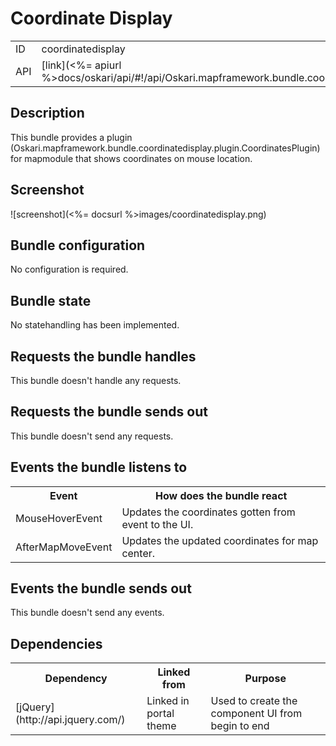# Coordinate Display

<table>
  <tr>
    <td>ID</td><td>coordinatedisplay</td>
  </tr>
  <tr>
    <td>API</td><td>[link](<%= apiurl %>docs/oskari/api/#!/api/Oskari.mapframework.bundle.coordinatedisplay.CoordinateDisplayBundleInstance)</td>
  </tr>
</table>

## Description

This bundle provides a plugin (Oskari.mapframework.bundle.coordinatedisplay.plugin.CoordinatesPlugin) for mapmodule that shows coordinates on mouse location.

## Screenshot

![screenshot](<%= docsurl %>images/coordinatedisplay.png)


## Bundle configuration

No configuration is required.

## Bundle state

No statehandling has been implemented.

## Requests the bundle handles

This bundle doesn't handle any requests.

## Requests the bundle sends out

This bundle doesn't send any requests.

## Events the bundle listens to

<table>
  <tr>
    <th>Event</th><th>How does the bundle react</th>
  </tr>
  <tr>
    <td>MouseHoverEvent</td><td>Updates the coordinates gotten from event to the UI.</td>
  </tr>
  <tr>
    <td>AfterMapMoveEvent</td><td>Updates the updated coordinates for map center.</td>
  </tr>
</table>

## Events the bundle sends out

This bundle doesn't send any events.

## Dependencies

<table>
  <tr>
    <th>Dependency</th><th>Linked from</th><th>Purpose</th>
  </tr>
  <tr>
    <td>[jQuery](http://api.jquery.com/)</td>
    <td>Linked in portal theme</td>
    <td>Used to create the component UI from begin to end</td>
  </tr>
</table>
